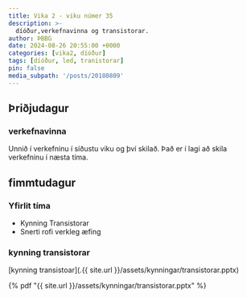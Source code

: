 ```yaml
---
title: Vika 2 - viku númer 35
description: >-
  díóður,verkefnavinna og transistorar.
author: ÞBBG
date: 2024-08-26 20:55:00 +0000
categories: [vika2, díóður]
tags: [díóður, led, tranistorar]
pin: false
media_subpath: '/posts/20180809'
---
```


## Þriðjudagur 

### verkefnavinna

Unnið í verkefninu í síðustu viku og því skilað. Það er í lagi að skila verkefninu í næsta tíma.

## fimmtudagur

### Yfirlit tíma

- Kynning Transistorar
- Snerti rofi verkleg æfing

### kynning transistorar

[kynning transistoar](.{{ site.url }}/assets/kynningar/transistorar.pptx)

{% pdf "{{ site.url }}/assets/kynningar/transistorar.pptx" %}